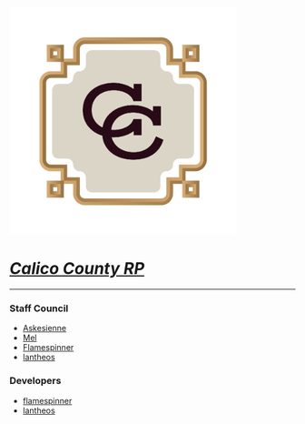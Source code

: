<img src="https://github.com/CalicoCountyRP/.github/blob/master/logo.png" width="400" height="400">

# ***[Calico County RP](https://calicocountyrp.com/)***
___

### Staff Council
* [Askesienne](https://github.com/askesienne)
* [Mel]()
* [Flamespinner](https://GitHub.com/Flamespinner)
* [lantheos](https://GitHub.com/lantheos)

### Developers
  * [flamespinner](https://github.com/flamespinner)
  * [lantheos](https://github.com/lantheos)
